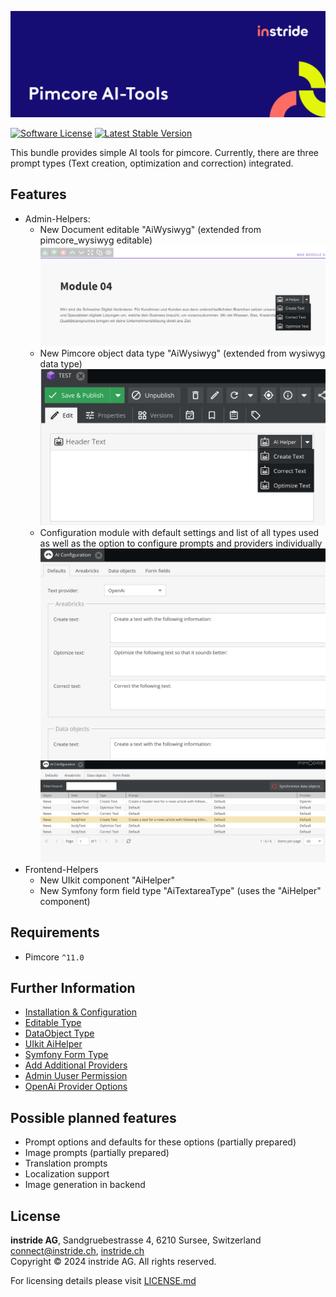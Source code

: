 ![Pimcore AI-Tools Bundle](docs/images/github_banner.png "Pimcore AI-Tools")

[![Software License](https://img.shields.io/badge/license-GPLv3-brightgreen.svg?style=flat-square)](LICENSE.md)
[![Latest Stable Version](https://img.shields.io/packagist/v/instride/pimcore-ai-tools.svg?style=flat-square)](https://packagist.org/packages/instride/pimcore-ai-tools)

This bundle provides simple AI tools for pimcore. 
Currently, there are three prompt types (Text creation, optimization and correction) integrated.

## Features
- Admin-Helpers:
  - New Document editable "AiWysiwyg" (extended from pimcore_wysiwyg editable) ![AiWysiwyg editable](docs/images/admin-editable.png)
  - New Pimcore object data type "AiWysiwyg" (extended from wysiwyg data type) ![AiWysiwyg data type](docs/images/admin-data-object.png)
  - Configuration module with default settings and list of all types used as well as the option to configure prompts and providers individually ![Configuration module defaults](docs/images/module-defaults.png) ![Admin module data objects](docs/images/module-data-objects.png)
- Frontend-Helpers
  - New UIkit component "AiHelper"
  - New Symfony form field type "AiTextareaType" (uses the "AiHelper" component)

## Requirements

- Pimcore `^11.0`

## Further Information

- [Installation & Configuration](docs/00-installation-configuration.md)
- [Editable Type](docs/01-editable.md)
- [DataObject Type](docs/02-data-objects.md)
- [UIkit AiHelper](docs/03-uikit-ai-helper.md)
- [Symfony Form Type](docs/04-form-type.md)
- [Add Additional Providers](docs/05-additional-providers.md)
- [Admin Uuser Permission](docs/06-user-permission.md)
- [OpenAi Provider Options](docs/07-open-ai-options.md)

## Possible planned features

- Prompt options and defaults for these options (partially prepared)
- Image prompts (partially prepared)
- Translation prompts
- Localization support
- Image generation in backend

## License
**instride AG**, Sandgruebestrasse 4, 6210 Sursee, Switzerland  
connect@instride.ch, [instride.ch](https://instride.ch)  
Copyright © 2024 instride AG. All rights reserved.

For licensing details please visit [LICENSE.md](LICENSE.md) 
